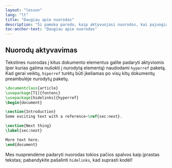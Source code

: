 ```yaml
---
layout: "lesson"
lang: "lt"
title: "Daugiau apie nuorodas"
description: "Ši pamoka parodo, kaip aktyvuojasi nuorodos, kai pajungiamas paketas hyperref."
toc-anchor-text: "Daugiau apie nuorodas"
---
```


## Nuorodų aktyvavimas

Tekstines nuorodas į kitus dokumento elementus galite padaryti aktyviomis
(per kurias galima nušokti į nurodytą elementą) naudodami `hyperref` paketą.
Kad gerai veiktų, `hiperref` turėtų būti įkeliamas po visų kitų dokumentų
preambulėje nurodytų paketų.

```latex
\documentclass{article}
\usepackage[T1]{fontenc}
\usepackage[hidelinks]{hyperref}
\begin{document}

\section{Introduction}
Some exciting text with a reference~\ref{sec:next}.

\section{Next thing}
\label{sec:next}

More text here.
\end{document}
```

Mes nusprendėme padaryti nuorodas tokios pačios spalvos kaip įprastas
tekstas; pabandykite pašalinti `hidelinks`, kad suprasti kodėl!
